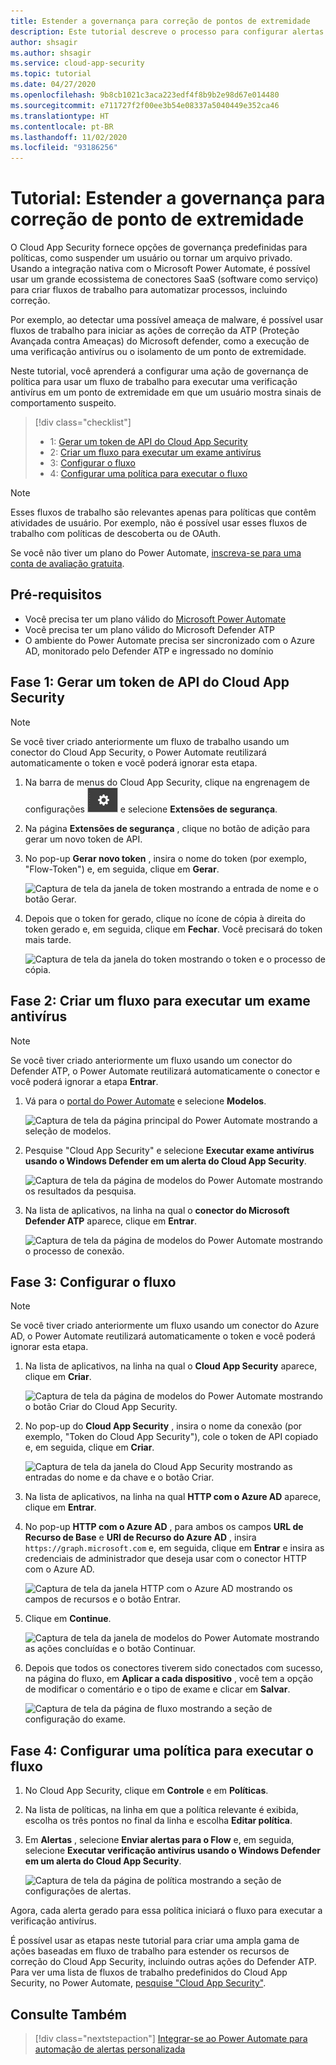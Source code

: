```yaml
---
title: Estender a governança para correção de pontos de extremidade
description: Este tutorial descreve o processo para configurar alertas de política do Microsoft Cloud App Security a fim de disparar os fluxos de trabalho do Microsoft Power Automate para executar ações de correção da Proteção Avançada contra Ameaças do Microsoft Defender.
author: shsagir
ms.author: shsagir
ms.service: cloud-app-security
ms.topic: tutorial
ms.date: 04/27/2020
ms.openlocfilehash: 9b8cb1021c3aca223edf4f8b9b2e98d67e014480
ms.sourcegitcommit: e711727f2f00ee3b54e08337a5040449e352ca46
ms.translationtype: HT
ms.contentlocale: pt-BR
ms.lasthandoff: 11/02/2020
ms.locfileid: "93186256"
---
```

# <a name="tutorial-extend-governance-to-endpoint-remediation"></a>Tutorial: Estender a governança para correção de ponto de extremidade

O Cloud App Security fornece opções de governança predefinidas para políticas, como suspender um usuário ou tornar um arquivo privado. Usando a integração nativa com o Microsoft Power Automate, é possível usar um grande ecossistema de conectores SaaS (software como serviço) para criar fluxos de trabalho para automatizar processos, incluindo correção.

Por exemplo, ao detectar uma possível ameaça de malware, é possível usar fluxos de trabalho para iniciar as ações de correção da ATP (Proteção Avançada contra Ameaças) do Microsoft defender, como a execução de uma verificação antivírus ou o isolamento de um ponto de extremidade.

Neste tutorial, você aprenderá a configurar uma ação de governança de política para usar um fluxo de trabalho para executar uma verificação antivírus em um ponto de extremidade em que um usuário mostra sinais de comportamento suspeito.

> [!div class="checklist"]
>
> * 1: [Gerar um token de API do Cloud App Security](#generate-token)
> * 2: [Criar um fluxo para executar um exame antivírus](#create-flow)
> * 3: [Configurar o fluxo](#configure-flow)
> * 4: [Configurar uma política para executar o fluxo](#configure-policy)

> [!NOTE]
> Esses fluxos de trabalho são relevantes apenas para políticas que contêm atividades de usuário. Por exemplo, não é possível usar esses fluxos de trabalho com políticas de descoberta ou de OAuth.

Se você não tiver um plano do Power Automate, [inscreva-se para uma conta de avaliação gratuita](https://flow.microsoft.com/pricing).

## <a name="prerequisites"></a>Pré-requisitos

* Você precisa ter um plano válido do [Microsoft Power Automate](https://flow.microsoft.com/pricing)
* Você precisa ter um plano válido do Microsoft Defender ATP
* O ambiente do Power Automate precisa ser sincronizado com o Azure AD, monitorado pelo Defender ATP e ingressado no domínio

## <a name="phase-1-generate-a-cloud-app-security-api-token"></a>Fase 1: Gerar um token de API do Cloud App Security<a name="generate-token"></a>

> [!NOTE]
> Se você tiver criado anteriormente um fluxo de trabalho usando um conector do Cloud App Security, o Power Automate reutilizará automaticamente o token e você poderá ignorar esta etapa.

1. Na barra de menus do Cloud App Security, clique na engrenagem de configurações ![ícone de configurações](media/settings-icon.png "Ícone de configurações") e selecione **Extensões de segurança**.

1. Na página **Extensões de segurança** , clique no botão de adição para gerar um novo token de API.
1. No pop-up **Gerar novo token** , insira o nome do token (por exemplo, "Flow-Token") e, em seguida, clique em **Gerar**.

    ![Captura de tela da janela de token mostrando a entrada de nome e o botão Gerar.](media/tutorial-flow-token-generate.png)
1. Depois que o token for gerado, clique no ícone de cópia à direita do token gerado e, em seguida, clique em **Fechar**. Você precisará do token mais tarde.

    ![Captura de tela da janela do token mostrando o token e o processo de cópia.](media/tutorial-flow-token-copy.png)

## <a name="phase-2-create-a-flow-to-run-an-antivirus-scan"></a>Fase 2: Criar um fluxo para executar um exame antivírus<a name="create-flow"></a>

> [!NOTE]
> Se você tiver criado anteriormente um fluxo usando um conector do Defender ATP, o Power Automate reutilizará automaticamente o conector e você poderá ignorar a etapa **Entrar**.

1. Vá para o [portal do Power Automate](https://flow.microsoft.com/) e selecione **Modelos**.

    ![Captura de tela da página principal do Power Automate mostrando a seleção de modelos.](media/tutorial-flow-templates.png)

1. Pesquise "Cloud App Security" e selecione **Executar exame antivírus usando o Windows Defender em um alerta do Cloud App Security**.

    ![Captura de tela da página de modelos do Power Automate mostrando os resultados da pesquisa.](media/tutorial-flow-templates-search.png)

1. Na lista de aplicativos, na linha na qual o **conector do Microsoft Defender ATP** aparece, clique em **Entrar**.

    ![Captura de tela da página de modelos do Power Automate mostrando o processo de conexão.](media/tutorial-flow-templates-signin.png)

## <a name="phase-3-configure-the-flow"></a>Fase 3: Configurar o fluxo<a name="configure-flow"></a>

> [!NOTE]
> Se você tiver criado anteriormente um fluxo usando um conector do Azure AD, o Power Automate reutilizará automaticamente o token e você poderá ignorar esta etapa.

1. Na lista de aplicativos, na linha na qual o **Cloud App Security** aparece, clique em **Criar**.

    ![Captura de tela da página de modelos do Power Automate mostrando o botão Criar do Cloud App Security.](media/tutorial-flow-templates-create.png)

1. No pop-up do **Cloud App Security** , insira o nome da conexão (por exemplo, "Token do Cloud App Security"), cole o token de API copiado e, em seguida, clique em **Criar**.

    ![Captura de tela da janela do Cloud App Security mostrando as entradas do nome e da chave e o botão Criar.](media/tutorial-flow-templates-create-window.png)

1. Na lista de aplicativos, na linha na qual **HTTP com o Azure AD** aparece, clique em **Entrar**.

1. No pop-up **HTTP com o Azure AD** , para ambos os campos **URL de Recurso de Base** e **URI de Recurso do Azure AD** , insira `https://graph.microsoft.com` e, em seguida, clique em **Entrar** e insira as credenciais de administrador que deseja usar com o conector HTTP com o Azure AD.

    ![Captura de tela da janela HTTP com o Azure AD mostrando os campos de recursos e o botão Entrar.](media/tutorial-flow-templates-azure.png)

1. Clique em **Continue**.

    ![Captura de tela da janela de modelos do Power Automate mostrando as ações concluídas e o botão Continuar.](media/tutorial-flow-templates-continue.png)

1. Depois que todos os conectores tiverem sido conectados com sucesso, na página do fluxo, em **Aplicar a cada dispositivo** , você tem a opção de modificar o comentário e o tipo de exame e clicar em **Salvar**.

    ![Captura de tela da página de fluxo mostrando a seção de configuração do exame.](media/tutorial-flow-templates-scan.png)

## <a name="phase-4-configure-a-policy-to-run-the-flow"></a>Fase 4: Configurar uma política para executar o fluxo<a name="configure-policy"></a>

1. No Cloud App Security, clique em **Controle** e em **Políticas**.

1. Na lista de políticas, na linha em que a política relevante é exibida, escolha os três pontos no final da linha e escolha **Editar política**.

1. Em **Alertas** , selecione **Enviar alertas para o Flow** e, em seguida, selecione **Executar verificação antivírus usando o Windows Defender em um alerta do Cloud App Security**.

    ![Captura de tela da página de política mostrando a seção de configurações de alertas.](media/tutorial-flow-templates-alerts.png)

Agora, cada alerta gerado para essa política iniciará o fluxo para executar a verificação antivírus.

É possível usar as etapas neste tutorial para criar uma ampla gama de ações baseadas em fluxo de trabalho para estender os recursos de correção do Cloud App Security, incluindo outras ações do Defender ATP. Para ver uma lista de fluxos de trabalho predefinidos do Cloud App Security, no Power Automate, [pesquise "Cloud App Security"](https://go.microsoft.com/fwlink/?linkid=2102574).

## <a name="see-also"></a>Consulte Também

> [!div class="nextstepaction"]
> [Integrar-se ao Power Automate para automação de alertas personalizada](flow-integration.md)

